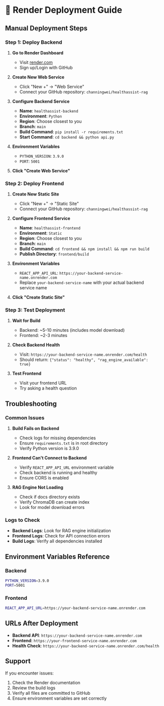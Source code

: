 # 🚀 Render Deployment Guide

## Manual Deployment Steps

### Step 1: Deploy Backend

1. **Go to Render Dashboard**
   - Visit [render.com](https://render.com)
   - Sign up/Login with GitHub

2. **Create New Web Service**
   - Click "New +" → "Web Service"
   - Connect your GitHub repository: `channingwei/healthassist-rag`

3. **Configure Backend Service**
   - **Name**: `healthassist-backend`
   - **Environment**: `Python`
   - **Region**: Choose closest to you
   - **Branch**: `main`
   - **Build Command**: `pip install -r requirements.txt`
   - **Start Command**: `cd backend && python api.py`

4. **Environment Variables**
   - `PYTHON_VERSION`: `3.9.0`
   - `PORT`: `5001`

5. **Click "Create Web Service"**

### Step 2: Deploy Frontend

1. **Create New Static Site**
   - Click "New +" → "Static Site"
   - Connect your GitHub repository: `channingwei/healthassist-rag`

2. **Configure Frontend Service**
   - **Name**: `healthassist-frontend`
   - **Environment**: `Static`
   - **Region**: Choose closest to you
   - **Branch**: `main`
   - **Build Command**: `cd frontend && npm install && npm run build`
   - **Publish Directory**: `frontend/build`

3. **Environment Variables**
   - `REACT_APP_API_URL`: `https://your-backend-service-name.onrender.com`
   - Replace `your-backend-service-name` with your actual backend service name

4. **Click "Create Static Site"**

### Step 3: Test Deployment

1. **Wait for Build**
   - Backend: ~5-10 minutes (includes model download)
   - Frontend: ~2-3 minutes

2. **Check Backend Health**
   - Visit: `https://your-backend-service-name.onrender.com/health`
   - Should return: `{"status": "healthy", "rag_engine_available": true}`

3. **Test Frontend**
   - Visit your frontend URL
   - Try asking a health question

## Troubleshooting

### Common Issues

1. **Build Fails on Backend**
   - Check logs for missing dependencies
   - Ensure `requirements.txt` is in root directory
   - Verify Python version is 3.9.0

2. **Frontend Can't Connect to Backend**
   - Verify `REACT_APP_API_URL` environment variable
   - Check backend is running and healthy
   - Ensure CORS is enabled

3. **RAG Engine Not Loading**
   - Check if docs directory exists
   - Verify ChromaDB can create index
   - Look for model download errors

### Logs to Check

- **Backend Logs**: Look for RAG engine initialization
- **Frontend Logs**: Check for API connection errors
- **Build Logs**: Verify all dependencies installed

## Environment Variables Reference

### Backend
```bash
PYTHON_VERSION=3.9.0
PORT=5001
```

### Frontend
```bash
REACT_APP_API_URL=https://your-backend-service-name.onrender.com
```

## URLs After Deployment

- **Backend API**: `https://your-backend-service-name.onrender.com`
- **Frontend**: `https://your-frontend-service-name.onrender.com`
- **Health Check**: `https://your-backend-service-name.onrender.com/health`

## Support

If you encounter issues:
1. Check the Render documentation
2. Review the build logs
3. Verify all files are committed to GitHub
4. Ensure environment variables are set correctly 
